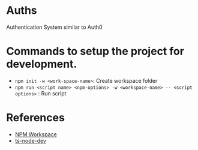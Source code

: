 # Auths

Authentication System similar to Auth0

# Commands to setup the project for development.

- `npm init -w <work-space-name>`: Create workspace folder
- `npm run <script name> <npm-options> -w <workspace-name> -- <script options>` : Run script

# References

- [NPM Workspace](https://docs.npmjs.com/cli/v7/using-npm/workspaces)
- [ts-node-dev](https://www.npmjs.com/package/ts-node-dev)
